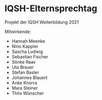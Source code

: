 # IQSH-Elternsprechtag

Projekt der IQSH Weiterbildung 2021

Mitwirkende:
  * Hannah Meenke
  * Nino Kappler
  * Sascha Ludwig
  * Sebastian Fischer
  * Sönke Raav
  * Uta Brauer
  * Stefan Basler
  * Johannes Blauert
  * Anke Knorra
  * Mara Steiner
  * Thilo Wünscher
